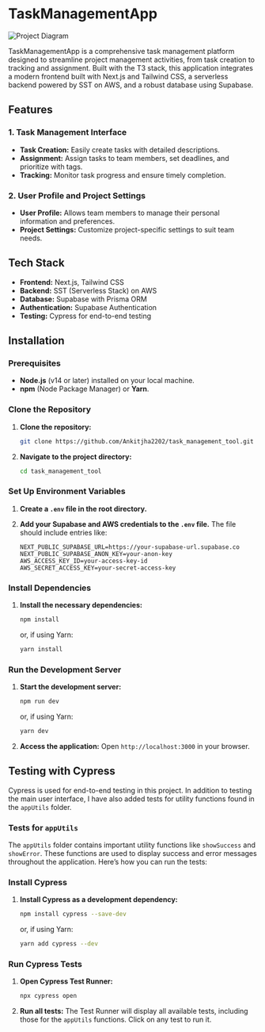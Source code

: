 # TaskManagementApp

![Project Diagram](https://i.postimg.cc/8c5FDRhs/Image-25-08-24-at-12-52-AM.jpg)

TaskManagementApp is a comprehensive task management platform designed to streamline project management activities, from task creation to tracking and assignment. Built with the T3 stack, this application integrates a modern frontend built with Next.js and Tailwind CSS, a serverless backend powered by SST on AWS, and a robust database using Supabase.

## Features

### 1. Task Management Interface
- **Task Creation:** Easily create tasks with detailed descriptions.
- **Assignment:** Assign tasks to team members, set deadlines, and prioritize with tags.
- **Tracking:** Monitor task progress and ensure timely completion.

### 2. User Profile and Project Settings
- **User Profile:** Allows team members to manage their personal information and preferences.
- **Project Settings:** Customize project-specific settings to suit team needs.

## Tech Stack

- **Frontend:** Next.js, Tailwind CSS
- **Backend:** SST (Serverless Stack) on AWS
- **Database:** Supabase with Prisma ORM
- **Authentication:** Supabase Authentication
- **Testing:** Cypress for end-to-end testing

## Installation

### Prerequisites

- **Node.js** (v14 or later) installed on your local machine.
- **npm** (Node Package Manager) or **Yarn**.

### Clone the Repository

1. **Clone the repository:**
    ```bash
    git clone https://github.com/Ankitjha2202/task_management_tool.git
    ```

2. **Navigate to the project directory:**
    ```bash
    cd task_management_tool
    ```

### Set Up Environment Variables

1. **Create a `.env` file in the root directory.**

2. **Add your Supabase and AWS credentials to the `.env` file.** The file should include entries like:
    ```env
    NEXT_PUBLIC_SUPABASE_URL=https://your-supabase-url.supabase.co
    NEXT_PUBLIC_SUPABASE_ANON_KEY=your-anon-key
    AWS_ACCESS_KEY_ID=your-access-key-id
    AWS_SECRET_ACCESS_KEY=your-secret-access-key
    ```

### Install Dependencies

1. **Install the necessary dependencies:**
    ```bash
    npm install
    ```
    or, if using Yarn:
    ```bash
    yarn install
    ```

### Run the Development Server

1. **Start the development server:**
    ```bash
    npm run dev
    ```
    or, if using Yarn:
    ```bash
    yarn dev
    ```

2. **Access the application:**
    Open `http://localhost:3000` in your browser.

## Testing with Cypress

Cypress is used for end-to-end testing in this project. In addition to testing the main user interface, I have also added tests for utility functions found in the `appUtils` folder.

### Tests for `appUtils`

The `appUtils` folder contains important utility functions like `showSuccess` and `showError`. These functions are used to display success and error messages throughout the application. Here’s how you can run the tests:

### Install Cypress

1. **Install Cypress as a development dependency:**
    ```bash
    npm install cypress --save-dev
    ```
    or, if using Yarn:
    ```bash
    yarn add cypress --dev
    ```

### Run Cypress Tests

1. **Open Cypress Test Runner:**
    ```bash
    npx cypress open
    ```

2. **Run all tests:**
    The Test Runner will display all available tests, including those for the `appUtils` functions. Click on any test to run it.
